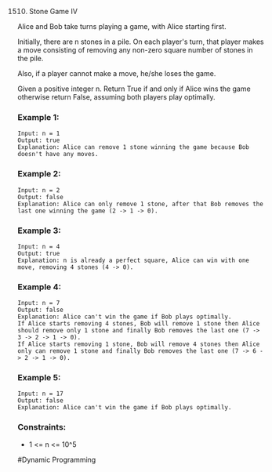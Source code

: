1510. Stone Game IV

Alice and Bob take turns playing a game, with Alice starting first.

Initially, there are n stones in a pile. On each player's turn, that player makes a move consisting of removing any non-zero square number of stones in the pile.

Also, if a player cannot make a move, he/she loses the game.

Given a positive integer n. Return True if and only if Alice wins the game otherwise return False, assuming both players play optimally.

### Example 1:

```
Input: n = 1
Output: true
Explanation: Alice can remove 1 stone winning the game because Bob doesn't have any moves.
```

### Example 2:

```
Input: n = 2
Output: false
Explanation: Alice can only remove 1 stone, after that Bob removes the last one winning the game (2 -> 1 -> 0).
```

### Example 3:

```
Input: n = 4
Output: true
Explanation: n is already a perfect square, Alice can win with one move, removing 4 stones (4 -> 0).
```

### Example 4:

```
Input: n = 7
Output: false
Explanation: Alice can't win the game if Bob plays optimally.
If Alice starts removing 4 stones, Bob will remove 1 stone then Alice should remove only 1 stone and finally Bob removes the last one (7 -> 3 -> 2 -> 1 -> 0).
If Alice starts removing 1 stone, Bob will remove 4 stones then Alice only can remove 1 stone and finally Bob removes the last one (7 -> 6 -> 2 -> 1 -> 0).
```

### Example 5:

```
Input: n = 17
Output: false
Explanation: Alice can't win the game if Bob plays optimally.
```

### Constraints:

- 1 <= n <= 10^5

#Dynamic Programming
